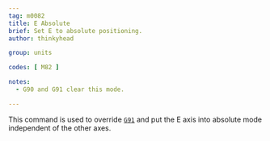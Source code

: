 ```yaml
---
tag: m0082
title: E Absolute
brief: Set E to absolute positioning.
author: thinkyhead

group: units

codes: [ M82 ]

notes:
  - G90 and G91 clear this mode.

---
```


This command is used to override [`G91`](/docs/gcode/G091.html) and put the E axis into absolute mode independent of the other axes.
